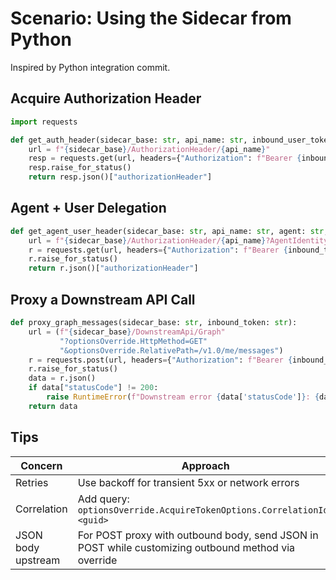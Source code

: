 # Scenario: Using the Sidecar from Python

Inspired by Python integration commit.

## Acquire Authorization Header

```python
import requests

def get_auth_header(sidecar_base: str, api_name: str, inbound_user_token: str) -> str:
    url = f"{sidecar_base}/AuthorizationHeader/{api_name}"
    resp = requests.get(url, headers={"Authorization": f"Bearer {inbound_user_token}"}, timeout=10)
    resp.raise_for_status()
    return resp.json()["authorizationHeader"]
```

## Agent + User Delegation

```python
def get_agent_user_header(sidecar_base: str, api_name: str, agent: str, user_oid: str, inbound_token: str) -> str:
    url = f"{sidecar_base}/AuthorizationHeader/{api_name}?AgentIdentity={agent}&AgentUserId={user_oid}"
    r = requests.get(url, headers={"Authorization": f"Bearer {inbound_token}"}, timeout=10)
    r.raise_for_status()
    return r.json()["authorizationHeader"]
```

## Proxy a Downstream API Call

```python
def proxy_graph_messages(sidecar_base: str, inbound_token: str):
    url = (f"{sidecar_base}/DownstreamApi/Graph"
           "?optionsOverride.HttpMethod=GET"
           "&optionsOverride.RelativePath=/v1.0/me/messages")
    r = requests.post(url, headers={"Authorization": f"Bearer {inbound_token}"}, timeout=15)
    r.raise_for_status()
    data = r.json()
    if data["statusCode"] != 200:
        raise RuntimeError(f"Downstream error {data['statusCode']}: {data['content']}")
    return data
```

## Tips

| Concern | Approach |
|---------|----------|
| Retries | Use backoff for transient 5xx or network errors |
| Correlation | Add query: `optionsOverride.AcquireTokenOptions.CorrelationId=<guid>` |
| JSON body upstream | For POST proxy with outbound body, send JSON in POST while customizing outbound method via override |
